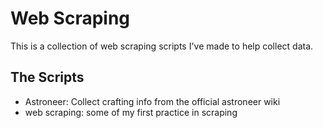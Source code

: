 # Web Scraping

This is a collection of web scraping scripts I've made to help collect data.

## The Scripts
- Astroneer: Collect crafting info from the official astroneer wiki
- web scraping: some of my first practice in scraping